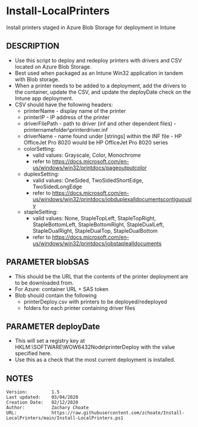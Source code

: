# Install-LocalPrinters
Install printers staged in Azure Blob Storage for deployment in Intune

## DESCRIPTION
- Use this script to deploy and redeploy printers with drivers and CSV located on Azure Blob Storage.
- Best used when packaged as an Intune Win32 application in tandem with Blob storage.
- When a printer needs to be added to a deployment, add the drivers to the container, update the CSV, and update the deployDate check on the Intune app deployment.
- CSV should have the following headers:
  - printerName - display name of the printer
  - printerIP - IP address of the printer
  - driverFilePath - path to driver (inf and other dependent files) - printernamefolder\printerdriver.inf
  - driverName - name found under [strings] within the INF file - HP OfficeJet Pro 8020 would be HP OfficeJet Pro 8020 series
  - colorSetting:
    - valid values: Grayscale, Color, Monochrome
    - refer to https://docs.microsoft.com/en-us/windows/win32/printdocs/pageoutputcolor
  - duplexSetting:
    - valid values: OneSided, TwoSidedShortEdge, TwoSidedLongEdge
    - refer to https://docs.microsoft.com/en-us/windows/win32/printdocs/jobduplexalldocumentscontiguously
  - stapleSetting:
    - valid values: None, StapleTopLeft, StapleTopRight, StapleBottomLeft, StapleBottomRight, StapleDualLeft, StapleDualRight, StapleDualTop, StapleDualBottom
    - refer to https://docs.microsoft.com/en-us/windows/win32/printdocs/jobstaplealldocuments
## PARAMETER blobSAS
- This should be the URL that the contents of the printer deployment are to be downloaded from.
- For Azure: container URL + SAS token
- Blob should contain the following
  - printerDeploy.csv with printers to be deployed/redeployed
  - folders for each printer containing driver files
## PARAMETER deployDate
- This will set a registry key at HKLM:\SOFTWARE\WOW6432Node\printerDeploy with the value specified here.
- Use this as a check that the most current deployment is installed.
## NOTES
    Version:         1.5
    Last updated:    03/04/2020
    Creation Date:   02/12/2020
    Author:          Zachary Choate
    URL:             https://raw.githubusercontent.com/zchoate/Install-LocalPrinters/main/Install-LocalPrinters.ps1
